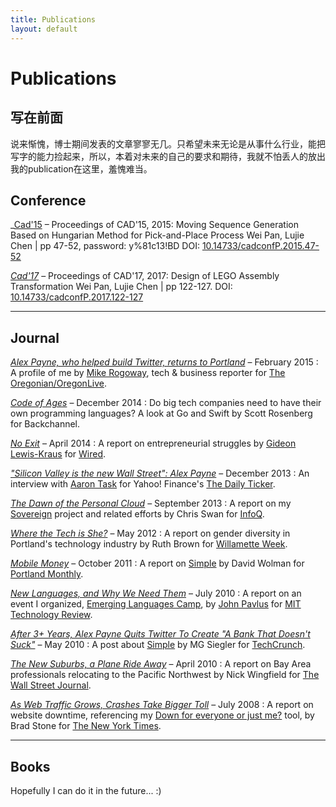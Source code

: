 ```yaml
---
title: Publications
layout: default
---
```


# Publications

## 写在前面

说来惭愧，博士期间发表的文章寥寥无几。只希望未来无论是从事什么行业，能把写字的能力捡起来，所以，本着对未来的自己的要求和期待，我就不怕丢人的放出我的publication在这里，羞愧难当。

## Conference

_[Cad'15](http://www.cadconferences.com/CAD15_47-52.pdf) – Proceedings of CAD'15, 2015: Moving Sequence Generation Based on Hungarian Method for Pick-and-Place Process Wei Pan, Lujie Chen | pp 47-52, password: y%81c13!BD
DOI: [10.14733/cadconfP.2015.47-52](http://sci-hub.tw/10.14733/cadconfP.2015.47-52)

_[Cad'17](http://www.cadconferences.com/122-127_99_.pdf)_ – Proceedings of CAD'17, 2017: Design of LEGO Assembly Transformation
Wei Pan, Lujie Chen | pp 122-127. 
DOI: [10.14733/cadconfP.2017.122-127](http://sci-hub.tw/10.14733/cadconfP.2017.122-127)

- - -

## Journal

_[Alex Payne, who helped build Twitter, returns to Portland](http://www.oregonlive.com/silicon-forest/index.ssf/2015/02/alex_payne_one_of_twitters_fir.html)_ – February 2015
: A profile of me by [Mike Rogoway](http://connect.oregonlive.com/staff/MikeRogoway/posts.html), tech & business reporter for [The Oregonian/OregonLive](http://www.oregonlive.com/).

_[Code of Ages](https://medium.com/backchannel/my-computer-language-is-better-than-yours-58d9c9523644)_ – December 2014
: Do big tech companies need to have their own programming languages? A look at Go and Swift by Scott Rosenberg for Backchannel.

_[No Exit](http://www.wired.com/2014/04/no-exit/)_ – April 2014
: A report on entrepreneurial struggles by [Gideon Lewis-Kraus](http://www.gideonlk.com/) for [Wired](http://www.wired.com).

_["Silicon Valley is the new Wall Street": Alex Payne](http://finance.yahoo.com/blogs/daily-ticker/-silicon-valley-is-the-new-wall-street---alex-payne-191247257.html)_ – December 2013
: An interview with [Aaron Task](https://twitter.com/aarontask) for Yahoo! Finance's [The Daily Ticker](http://finance.yahoo.com/blogs/daily-ticker/).

_[The Dawn of the Personal Cloud](http://www.infoq.com/news/2013/09/dawn-personal-cloud)_ – September 2013
: A report on my [Sovereign](https://github.com/al3x/sovereign) project and related efforts by Chris Swan for [InfoQ](http://www.infoq.com/).

_[Where the Tech is She?](http://www.wweek.com/portland/article-19236-where_the_tech_is_she_portland’s_software_industry_is_booming_so_where_are_all_the_women.html)_ – May 2012
: A report on gender diversity in Portland's technology industry by Ruth Brown for [Willamette Week](http://www.wweek.com/).

_[Mobile Money](http://www.portlandmonthlymag.com/news-and-profiles/business/articles/portland-startup-banksimple-november-2011)_ – October 2011
: A report on [Simple](https://www.simple.com/) by David Wolman for [Portland Monthly](http://www.portlandmonthlymag.com/).

_[New Languages, and Why We Need Them](http://www.technologyreview.com/news/419956/new-languages-and-why-we-need-them/)_ – July 2010
: A report on an event I organized, [Emerging Languages Camp](http://emerginglangs.com/), by [John Pavlus](http://johnpavlus.wordpress.com/) for [MIT Technology Review](http://www.technologyreview.com/).

_[After 3+ Years, Alex Payne Quits Twitter To Create "A Bank That Doesn't Suck"](http://techcrunch.com/2010/05/17/alex-payne-twitter/)_ – May 2010
: A post about [Simple](https://www.simple.com/) by MG Siegler for [TechCrunch](http://techcrunch.com/).

_[The New Suburbs, a Plane Ride Away](http://online.wsj.com/news/articles/SB10001424052702304198004575172541279575622?KEYWORDS=portland&mg=reno64-wsj&url=http%3A%2F%2Fonline.wsj.com%2Farticle%2FSB10001424052702304198004575172541279575622.html%3FKEYWORDS%3Dportland)_ – April 2010
: A report on Bay Area professionals relocating to the Pacific Northwest by Nick Wingfield for [The Wall Street Journal](http://online.wsj.com/).

_[As Web Traffic Grows, Crashes Take Bigger Toll](http://www.nytimes.com/2008/07/06/technology/06outage.html?_r=0)_ – July 2008
: A report on website downtime, referencing my [Down for everyone or just me?](http://downforeveryoneorjustme.com) tool, by Brad Stone for [The New York Times](http://www.nytimes.com/).

- - -

## Books

Hopefully I can do it in the future... :)
 
